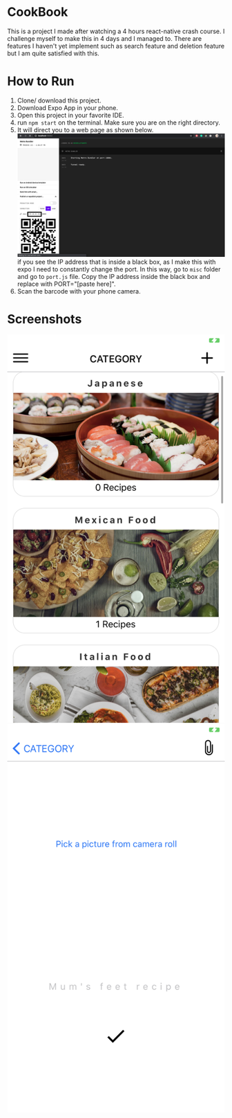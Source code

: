 # CookBook

This is a project I made after watching a 4 hours react-native crash course. I challenge myself to make this in 4 days and I managed to. There are features I haven't yet implement such as search feature and deletion feature but I am quite satisfied with this.

# How to Run
1. Clone/ download this project.
2. Download Expo App in your phone.
3. Open this project in your favorite IDE.
4. run `npm start` on the terminal. Make sure you are on the right directory.
5. It will direct you to a web page as shown below.
![port](/images/port.png)
  if you see the IP address that is inside a black box, as I make this with expo I need to constantly change the port. In this way, go to `misc` folder and go to `port.js` file. Copy the IP address inside the black box and replace with PORT="[paste here]".
6. Scan the barcode with your phone camera.

# Screenshots
![IMG1](/images/img1.png)
![IMG2](/images/img2.png)
<!-- ![IMG3](/images/img3.png)
![IMG4](/images/img4.png)
![IMG5](/images/img5.png)
![IMG6](/images/img6.png) -->